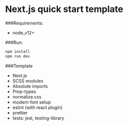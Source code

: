 # Next.js quick start template

###Requirements:
* node_v12+

###Run:
```bash
npm install
npm run dev
```

###Template 
* Next.js
* SCSS modules
* Absolute imports
* Prop-types
* normalize.css 
* modern font setup
* eslint (with react plugin)
* prettier
* tests: jest, testing-library
